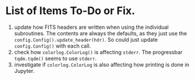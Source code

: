 # List of Items To-Do or Fix.

1.  update how FITS headers are written when using the individual subroutines.  The contents are always the defaults, as they just use the ```config.Config().update_header(hdr)```.  So could just update ```config.Config()``` with each call.  
2. check how ```colorlog.ColorLog()``` is affecting ```stderr```.  The progressbar ```tqdm.tqdm()``` seems to use ```stderr```.
3. investigate if ```colorlog.ColorLog``` is also affecting how printing is done in Jupyter.
